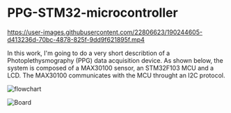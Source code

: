 # PPG-STM32-microcontroller

https://user-images.githubusercontent.com/22806623/190244605-d413236d-70bc-4878-825f-9dd9f621895f.mp4


In this work, I'm going to do a very short describtion of a Photoplethysmography (PPG) data acquisition device.
As shown below, the system is composed of a MAX30100 sensor, an STM32F103 MCU and a LCD.
The MAX30100 communicates with the MCU throught an I2C protocol. 


![flowchart](https://user-images.githubusercontent.com/22806623/190251729-bbd664c1-b079-40fe-b04c-85ea1584f9f9.png)



![Board](https://user-images.githubusercontent.com/22806623/190245347-27a93313-1051-4f4b-a200-3ace11ae77a5.png)

